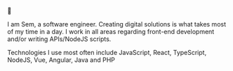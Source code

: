 👋

<!--
**semosem/semosem** is a ✨ _special_ ✨ repository because its `README.md` (this file) appears on your GitHub profile.

Here are some ideas to get you started:


- 💬 Ask me about ...
- 📫 How to reach me: ...
- 😄 Pronouns: ...

-->

I am Sem, a software engineer. Creating digital solutions is what takes most of my time in a day. I work in all areas regarding front-end development and/or writing APIs/NodeJS scripts.

Technologies I use most often include JavaScript, React, TypeScript, NodeJS, Vue, Angular, Java and PHP
